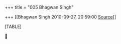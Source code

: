 +++
title = "005 Bhagwan Singh"

+++
[[Bhagwan Singh	2010-09-27, 20:59:00 [Source](https://groups.google.com/g/bvparishat/c/ROyL46ERYPY)]]



[TABLE]




